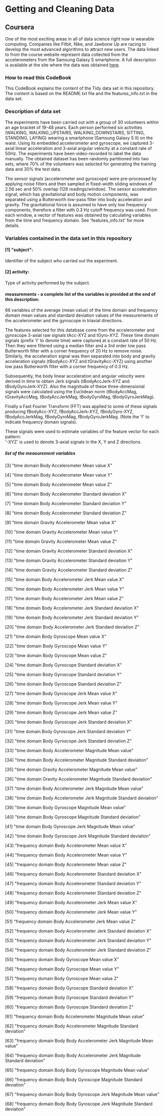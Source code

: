 # Getting and Cleaning Data
## Coursera

One of the most exciting areas in all of data science right now is wearable computing. Companies like Fitbit, Nike, and Jawbone Up are racing to develop the most advanced algorithms to attract new users. The data linked to from the course website represent data collected from the accelerometers from the Samsung Galaxy S smartphone. A full description is available at the site where the data was obtained [here](http://archive.ics.uci.edu/ml/datasets/Human+Activity+Recognition+Using+Smartphones).

### How to read this CodeBook
This CodeBook explains the content of the Tidy data set in this repository. The content is based on the README.txt file and the features_info.txt in the data set.

### Description of data set
The experiments have been carried out with a group of 30 volunteers within an age bracket of 19-48 years. Each person performed six activities (WALKING, WALKING_UPSTAIRS, WALKING_DOWNSTAIRS, SITTING, STANDING, LAYING) wearing a smartphone (Samsung Galaxy S II) on the waist. Using its embedded accelerometer and gyroscope, we captured 3-axial linear acceleration and 3-axial angular velocity at a constant rate of 50Hz. The experiments have been video-recorded to label the data manually. The obtained dataset has been randomly partitioned into two sets, where 70% of the volunteers was selected for generating the training data and 30% the test data. 

The sensor signals (accelerometer and gyroscope) were pre-processed by applying noise filters and then sampled in fixed-width sliding windows of 2.56 sec and 50% overlap (128 readings/window). The sensor acceleration signal, which has gravitational and body motion components, was separated using a Butterworth low-pass filter into body acceleration and gravity. The gravitational force is assumed to have only low frequency components, therefore a filter with 0.3 Hz cutoff frequency was used. From each window, a vector of features was obtained by calculating variables from the time and frequency domain. See 'features_info.txt' for more details. 

### Variables contained in the data set in this repository
#### [1] "subject": 
Identifier of the subject who carried out the experiment.

#### [2] activity: 
Type of activity performed by the subject.

#### measurements - a complete list of the variables is provided at the end of this description: 
66 variables of the average (mean value) of the time domain and frequency domain mean values and standard deviation values of the measurements of the accelerometer and the gyroscope in triaxial directions. 

The features selected for this database come from the accelerometer and gyroscope 3-axial raw signals tAcc-XYZ and tGyro-XYZ. These time domain signals (prefix 't' to denote time) were captured at a constant rate of 50 Hz. Then they were filtered using a median filter and a 3rd order low pass Butterworth filter with a corner frequency of 20 Hz to remove noise. Similarly, the acceleration signal was then separated into body and gravity acceleration signals (tBodyAcc-XYZ and tGravityAcc-XYZ) using another low pass Butterworth filter with a corner frequency of 0.3 Hz. 

Subsequently, the body linear acceleration and angular velocity were derived in time to obtain Jerk signals (tBodyAccJerk-XYZ and tBodyGyroJerk-XYZ). Also the magnitude of these three-dimensional signals were calculated using the Euclidean norm (tBodyAccMag, tGravityAccMag, tBodyAccJerkMag, tBodyGyroMag, tBodyGyroJerkMag). 

Finally a Fast Fourier Transform (FFT) was applied to some of these signals producing fBodyAcc-XYZ, fBodyAccJerk-XYZ, fBodyGyro-XYZ, fBodyAccJerkMag, fBodyGyroMag, fBodyGyroJerkMag. (Note the 'f' to indicate frequency domain signals). 

These signals were used to estimate variables of the feature vector for each pattern:  
'-XYZ' is used to denote 3-axial signals in the X, Y and Z directions.

##### list of the measurement variables
 [3] "time domain Body Accelerometer Mean value X"
 
 [4] "time domain Body Accelerometer Mean value Y"                               
 
 [5] "time domain Body Accelerometer Mean value Z"                               
 
 [6] "time domain Body Accelerometer Standard deviation X"                       
 
 [7] "time domain Body Accelerometer Standard deviation Y"                       
 
 [8] "time domain Body Accelerometer Standard deviation Z"                       
 
 [9] "time domain Gravity Accelerometer Mean value X"                            

[10] "time domain Gravity Accelerometer Mean value Y"                            

[11] "time domain Gravity Accelerometer Mean value Z"                            

[12] "time domain Gravity Accelerometer Standard deviation X"                    

[13] "time domain Gravity Accelerometer Standard deviation Y"                    

[14] "time domain Gravity Accelerometer Standard deviation Z"                    

[15] "time domain Body Accelerometer Jerk Mean value X"                          

[16] "time domain Body Accelerometer Jerk Mean value Y"                          

[17] "time domain Body Accelerometer Jerk Mean value Z"                          

[18] "time domain Body Accelerometer Jerk Standard deviation X"                  

[19] "time domain Body Accelerometer Jerk Standard deviation Y"                  

[20] "time domain Body Accelerometer Jerk Standard deviation Z"                  

[21] "time domain Body Gyroscope Mean value X"                                   

[22] "time domain Body Gyroscope Mean value Y"                                   

[23] "time domain Body Gyroscope Mean value Z"                                   

[24] "time domain Body Gyroscope Standard deviation X"                           

[25] "time domain Body Gyroscope Standard deviation Y"                           

[26] "time domain Body Gyroscope Standard deviation Z"                           

[27] "time domain Body Gyroscope Jerk Mean value X"                              

[28] "time domain Body Gyroscope Jerk Mean value Y"                              

[29] "time domain Body Gyroscope Jerk Mean value Z"                              

[30] "time domain Body Gyroscope Jerk Standard deviation X"                      

[31] "time domain Body Gyroscope Jerk Standard deviation Y"                      

[32] "time domain Body Gyroscope Jerk Standard deviation Z"                      

[33] "time domain Body Accelerometer Magnitude Mean value"                       

[34] "time domain Body Accelerometer Magnitude Standard deviation"               

[35] "time domain Gravity Accelerometer Magnitude Mean value"                    

[36] "time domain Gravity Accelerometer Magnitude Standard deviation"            

[37] "time domain Body Accelerometer Jerk Magnitude Mean value"                  

[38] "time domain Body Accelerometer Jerk Magnitude Standard deviation"          

[39] "time domain Body Gyroscope Magnitude Mean value"                           

[40] "time domain Body Gyroscope Magnitude Standard deviation"                   

[41] "time domain Body Gyroscope Jerk Magnitude Mean value"                      

[42] "time domain Body Gyroscope Jerk Magnitude Standard deviation"              

[43] "frequency domain Body Accelerometer Mean value X"                          

[44] "frequency domain Body Accelerometer Mean value Y"                          

[45] "frequency domain Body Accelerometer Mean value Z"                          

[46] "frequency domain Body Accelerometer Standard deviation X"                  

[47] "frequency domain Body Accelerometer Standard deviation Y"                  

[48] "frequency domain Body Accelerometer Standard deviation Z"                  

[49] "frequency domain Body Accelerometer Jerk Mean value X"                     

[50] "frequency domain Body Accelerometer Jerk Mean value Y"                     

[51] "frequency domain Body Accelerometer Jerk Mean value Z"                     

[52] "frequency domain Body Accelerometer Jerk Standard deviation X"             

[53] "frequency domain Body Accelerometer Jerk Standard deviation Y"             

[54] "frequency domain Body Accelerometer Jerk Standard deviation Z"             

[55] "frequency domain Body Gyroscope Mean value X"                              

[56] "frequency domain Body Gyroscope Mean value Y"                              

[57] "frequency domain Body Gyroscope Mean value Z"                              

[58] "frequency domain Body Gyroscope Standard deviation X"                      

[59] "frequency domain Body Gyroscope Standard deviation Y"                      

[60] "frequency domain Body Gyroscope Standard deviation Z"                      

[61] "frequency domain Body Accelerometer Magnitude Mean value"                  

[62] "frequency domain Body Accelerometer Magnitude Standard deviation"          

[63] "frequency domain Body Body Accelerometer Jerk Magnitude Mean value"        

[64] "frequency domain Body Body Accelerometer Jerk Magnitude Standard deviation"

[65] "frequency domain Body Body Gyroscope Magnitude Mean value"                 

[66] "frequency domain Body Body Gyroscope Magnitude Standard deviation"         

[67] "frequency domain Body Body Gyroscope Jerk Magnitude Mean value"            

[68] "frequency domain Body Body Gyroscope Jerk Magnitude Standard deviation"
